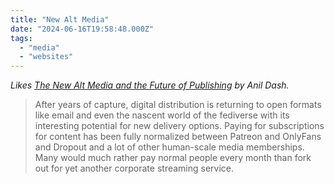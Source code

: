 ```yaml
---
title: "New Alt Media"
date: "2024-06-16T19:58:48.000Z"
tags: 
  - "media"
  - "websites"
---
```


_Likes [The New Alt Media and the Future of Publishing](https://www.anildash.com/2024/06/14/the-new-alt-media/) by Anil Dash._

> After years of capture, digital distribution is returning to open formats like email and even the nascent world of the fediverse with its interesting potential for new delivery options. Paying for subscriptions for content has been fully normalized between Patreon and OnlyFans and Dropout and a lot of other human-scale media memberships. Many would much rather pay normal people every month than fork out for yet another corporate streaming service.
